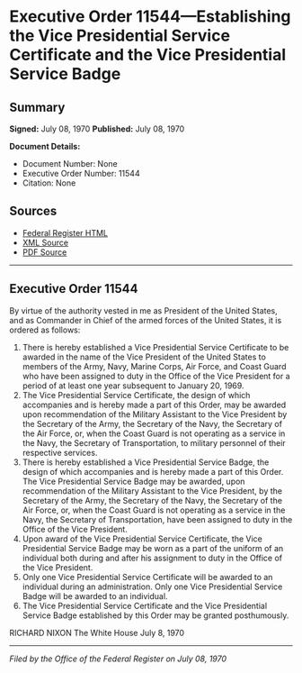 # Executive Order 11544—Establishing the Vice Presidential Service Certificate and the Vice Presidential Service Badge

## Summary

**Signed:** July 08, 1970
**Published:** July 08, 1970

**Document Details:**
- Document Number: None
- Executive Order Number: 11544
- Citation: None

## Sources
- [Federal Register HTML](https://www.presidency.ucsb.edu/documents/executive-order-11544-establishing-the-vice-presidential-service-certificate-and-the-vice)
- [XML Source](None)
- [PDF Source](None)

---

## Executive Order 11544

By virtue of the authority vested in me as President of the United States, and as Commander in Chief of the armed forces of the United States, it is ordered as follows:
1. There is hereby established a Vice Presidential Service Certificate to be awarded in the name of the Vice President of the United States to members of the Army, Navy, Marine Corps, Air Force, and Coast Guard who have been assigned to duty in the Office of the Vice President for a period of at least one year subsequent to January 20, 1969.
2. The Vice Presidential Service Certificate, the design of which accompanies and is hereby made a part of this Order, may be awarded upon recommendation of the Military Assistant to the Vice President by the Secretary of the Army, the Secretary of the Navy, the Secretary of the Air Force, or, when the Coast Guard is not operating as a service in the Navy, the Secretary of Transportation, to military personnel of their respective services.
3. There is hereby established a Vice Presidential Service Badge, the design of which accompanies and is hereby made a part of this Order. The Vice Presidential Service Badge may be awarded, upon recommendation of the Military Assistant to the Vice President, by the Secretary of the Army, the Secretary of the Navy, the Secretary of the Air Force, or, when the Coast Guard is not operating as a service in the Navy, the Secretary of Transportation, have been assigned to duty in the Office of the Vice President.
4. Upon award of the Vice Presidential Service Certificate, the Vice Presidential Service Badge may be worn as a part of the uniform of an individual both during and after his assignment to duty in the Office of the Vice President.
5. Only one Vice Presidential Service Certificate will be awarded to an individual during an administration. Only one Vice Presidential Service Badge will be awarded to an individual.
6. The Vice Presidential Service Certificate and the Vice Presidential Service Badge established by this Order may be granted posthumously.

RICHARD NIXON
The White House
July 8, 1970

---

*Filed by the Office of the Federal Register on July 08, 1970*
